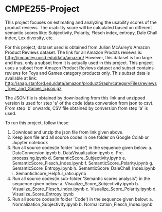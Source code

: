 # CMPE255-Project
This project focuses on estimating and analyzing the usability scores of the product reviews.
The usability score will be calculated based on different semantic scores like: Subjectivity, Polarity, Flesch index, entropy, Dale Chall index, Lex diversity, etc.

For this project, dataset used is obtained from Julian McAuley’s Amazon Product Reviews dataset.
The link for all Amazon Prodcts reviews is: http://jmcauley.ucsd.edu/data/amazon/
However, this dataset is too large and thus, only a subset from it is actually used in this project.
This project uses a subset from Amazon Product Reviews dataset and subset contains reviews for Toys and Games category products only. 
This subset data is available at link: http://snap.stanford.edu/data/amazon/productGraph/categoryFiles/reviews_Toys_and_Games_5.json.gz

The JSON file is obtained by downloading from this link and unzipped version is used for step 'a' of the code (data conversion from json to csv).
From step 'b' onwards, CSV file obtained by conversion from step 'a' is used.


To run this project, follow these:
1. Download and unzip the json file from link given above.
2. Keep json file and all source codes in one folder on Google Colab or Jupyter notebook
3. Run all source codes(in folder 'code') in the sequence given below:
    a. DataConversion.ipynb
    b. DataVisualization.ipynb
    c. Pre-processing.ipynb
    d. SemanticScore_Subjectivity.ipynb
    e. SemanticScore_Flesch_Index.ipynb
    f. SemanticScore_Polarity.ipynb
    g. SemanticScore_Entropy.ipynb
    h. SemanticScore_DaleChall_Index.ipynb	
    i. SemanticScore_Helpful_ratio.ipynb
 4. Run all source codes(in sub-folder 'Semantic scores analysis') in the sequence given below:
    a. Visualize_Score_Subjectivity.ipynb
    b. Visualize_Score_Flesch_index.ipynb
    c. Visualize_Score_Polarity.ipynb
    d. Visualize_Score_Entropy.ipynb
 5. Run all source codes(in folder 'Code') in the sequence given below:
    a. Normalization_Subjectivity.ipynb
    b. Normalization_Flesch_Index.ipynb
